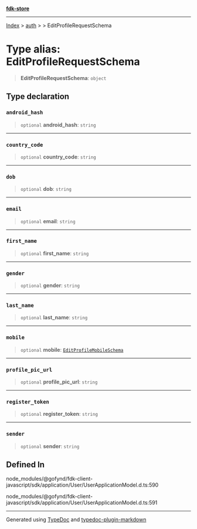 [**fdk-store**](../../../README.md)
***

[Index](../../../API.md) > [auth](../../README.md) > [<internal>](../README.md) > EditProfileRequestSchema

# Type alias: EditProfileRequestSchema

> **EditProfileRequestSchema**: `object`

## Type declaration

### `android_hash`

> `optional` **android\_hash**: `string`

***

### `country_code`

> `optional` **country\_code**: `string`

***

### `dob`

> `optional` **dob**: `string`

***

### `email`

> `optional` **email**: `string`

***

### `first_name`

> `optional` **first\_name**: `string`

***

### `gender`

> `optional` **gender**: `string`

***

### `last_name`

> `optional` **last\_name**: `string`

***

### `mobile`

> `optional` **mobile**: [`EditProfileMobileSchema`](type-alias.EditProfileMobileSchema.md)

***

### `profile_pic_url`

> `optional` **profile\_pic\_url**: `string`

***

### `register_token`

> `optional` **register\_token**: `string`

***

### `sender`

> `optional` **sender**: `string`

## Defined In

node\_modules/@gofynd/fdk-client-javascript/sdk/application/User/UserApplicationModel.d.ts:590

node\_modules/@gofynd/fdk-client-javascript/sdk/application/User/UserApplicationModel.d.ts:591

***
Generated using [TypeDoc](https://typedoc.org/) and [typedoc-plugin-markdown](https://www.npmjs.com/package/typedoc-plugin-markdown)

